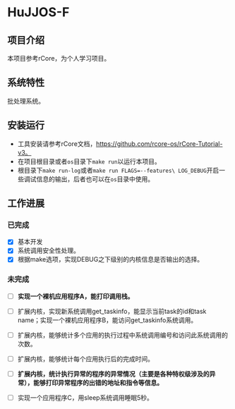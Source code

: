 # HuJJOS-F

## 项目介绍

本项目参考rCore，为个人学习项目。

## 系统特性

批处理系统。

## 安装运行

* 工具安装请参考rCore文档，https://github.com/rcore-os/rCore-Tutorial-v3。
* 在项目根目录或者`os`目录下`make run`以运行本项目。
* 根目录下`make run-log`或者`make run FLAGS=--features\ LOG_DEBUG`开启一些调试信息的输出，后者也可以在`os`目录中使用。

## 工作进展

### 已完成

* [x] 基本开发
* [x] 系统调用安全性处理。
* [x] 根据make选项，实现DEBUG之下级别的内核信息是否输出的选择。

### 未完成

* [ ] **实现一个裸机应用程序A，能打印调用栈。**

* [ ] 扩展内核，实现新系统调用get_taskinfo，能显示当前task的id和task name；实现一个裸机应用程序B，能访问get_taskinfo系统调用。

* [ ] 扩展内核，能够统计多个应用的执行过程中系统调用编号和访问此系统调用的次数。

* [ ] 扩展内核，能够统计每个应用执行后的完成时间。

* [ ] **扩展内核，统计执行异常的程序的异常情况（主要是各种特权级涉及的异常），能够打印异常程序的出错的地址和指令等信息。**

* [ ] 实现一个应用程序C，用sleep系统调用睡眠5秒。
